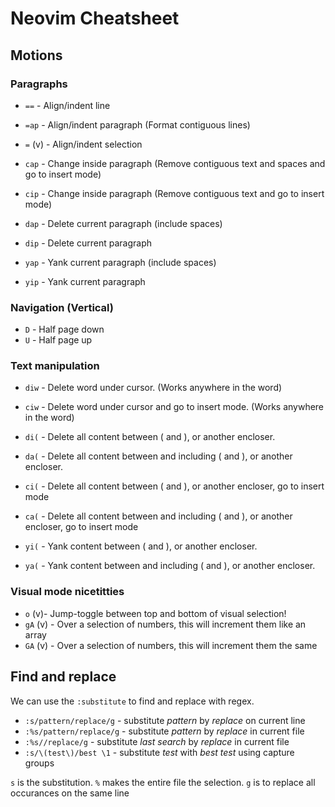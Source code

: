 # Neovim Cheatsheet


## Motions

### Paragraphs

* `==` - Align/indent line
* `=ap` - Align/indent paragraph (Format contiguous lines)
* `=` (v) - Align/indent selection

* `cap` - Change inside paragraph (Remove contiguous text and spaces and go to insert mode)
* `cip` - Change inside paragraph (Remove contiguous text and go to insert mode)

* `dap` - Delete current paragraph (include spaces)
* `dip` - Delete current paragraph

* `yap` - Yank current paragraph (include spaces)
* `yip` - Yank current paragraph


### Navigation (Vertical)

* `D` - Half page down
* `U` - Half page up


### Text manipulation

* `diw` - Delete word under cursor. (Works anywhere in the word)
* `ciw` - Delete word under cursor and go to insert mode. (Works anywhere in the word)

* `di(` - Delete all content between ( and ), or another encloser.
* `da(` - Delete all content between and including ( and ), or another encloser.

* `ci(` - Delete all content between ( and ), or another encloser, go to insert mode
* `ca(` - Delete all content between and including ( and ), or another encloser, go to insert mode

* `yi(` - Yank content between ( and ), or another encloser.
* `ya(` - Yank content between and including ( and ), or another encloser.


### Visual mode nicetitties

* `o` (v)- Jump-toggle between top and bottom of visual selection!
* `gA` (v) - Over a selection of numbers, this will increment them like an array
* `GA` (v) - Over a selection of numbers, this will increment them the same



## Find and replace

We can use the `:substitute` to find and replace with regex.

* `:s/pattern/replace/g` - substitute *pattern* by *replace* on current line
* `:%s/pattern/replace/g` - substitute *pattern* by *replace* in current file 
* `:%s//replace/g` - substitute *last search* by *replace* in current file 
* `:s/\(test\)/best \1` - substitute *test* with *best test* using capture groups

`s` is the substitution.
`%` makes the entire file the selection.
`g` is to replace all occurances on the same line
